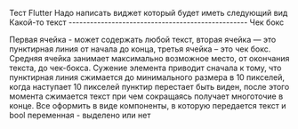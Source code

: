 Тест Flutter
Надо написать виджет который будет иметь следующий вид
Какой-то текст	--------------------------------------------------	Чек бокс

Первая ячейка - может содержать любой текст, вторая ячейка — это пунктирная линия от начала до конца, третья ячейка – это чек бокс. Средняя ячейка занимает максимально возможное место, от окончания текста, до чек-бокса. Сужение элемента приводит сначала к тому, что пунктирная линия сжимается до минимального размера в 10 пикселей, когда наступает 10 пикселей пунктир перестает быть виден, после этого момента сжимается текст при чем сокращаясь получает многоточие в конце.
Все оформить в виде компоненты, в которую передается текст и bool переменная - выделено или нет